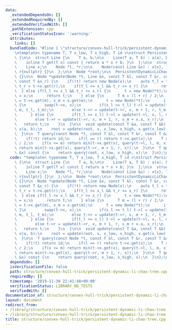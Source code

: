 ```yaml
---
data:
  _extendedDependsOn: []
  _extendedRequiredBy: []
  _extendedVerifiedWith: []
  _pathExtension: cpp
  _verificationStatusIcon: ':warning:'
  attributes:
    links: []
  bundledCode: "#line 1 \"structure/convex-hull-trick/persistent-dynamic-li-chao-tree.cpp\"\
    \ntemplate< typename T, T x_low, T x_high, T id >\nstruct PersistentDynamicLiChaoTree\
    \ {\n\n  struct Line {\n    T a, b;\n\n    Line(T a, T b) : a(a), b(b) {}\n\n\
    \    inline T get(T x) const { return a * x + b; }\n  };\n\n  struct Node {\n\
    \    Line x;\n    Node *l, *r;\n\n    Node(const Line &x) : x{x}, l{nullptr},\
    \ r{nullptr} {}\n  };\n\n  Node *root;\n\n  PersistentDynamicLiChaoTree() : root{nullptr}\
    \ {}\n\n  Node *update(Node *t, Line &x, const T &l, const T &r, const T &x_l,\
    \ const T &x_r) {\n    if(!t) return new Node(x);\n    auto t_l = t->x.get(l),\
    \ t_r = t->x.get(r);\n    if(t_l <= x_l && t_r <= x_r) {\n      return t;\n  \
    \  } else if(t_l >= x_l && t_r >= x_r) {\n      t = new Node(*t);\n      t->x\
    \ = x;\n      return t;\n    } else {\n      T m = (l + r) / 2;\n      auto t_m\
    \ = t->x.get(m), x_m = x.get(m);\n      t = new Node(*t);\n      if(t_m > x_m)\
    \ {\n        swap(t->x, x);\n        if(x_l >= t_l) t->l = update(t->l, x, l,\
    \ m, t_l, t_m);\n        else t->r = update(t->r, x, m + 1, r, t_m + x.a, t_r);\n\
    \      } else {\n        if(t_l >= x_l) t->l = update(t->l, x, l, m, x_l, x_m);\n\
    \        else t->r = update(t->r, x, m + 1, r, x_m + x.a, x_r);\n      }\n   \
    \   return t;\n    }\n  }\n\n  void update(const T &a, const T &b) {\n    Line\
    \ x(a, b);\n    root = update(root, x, x_low, x_high, x.get(x_low), x.get(x_high));\n\
    \  }\n\n  T query(const Node *t, const T &l, const T &r, const T &x) const {\n\
    \    if(!t) return id;\n    if(l == r) return t->x.get(x);\n    T m = (l + r)\
    \ / 2;\n    if(x <= m) return min(t->x.get(x), query(t->l, l, m, x));\n    else\
    \ return min(t->x.get(x), query(t->r, m + 1, r, x));\n  }\n\n  T query(const T\
    \ &x) const {\n    return query(root, x_low, x_high, x);\n  }\n};\n"
  code: "template< typename T, T x_low, T x_high, T id >\nstruct PersistentDynamicLiChaoTree\
    \ {\n\n  struct Line {\n    T a, b;\n\n    Line(T a, T b) : a(a), b(b) {}\n\n\
    \    inline T get(T x) const { return a * x + b; }\n  };\n\n  struct Node {\n\
    \    Line x;\n    Node *l, *r;\n\n    Node(const Line &x) : x{x}, l{nullptr},\
    \ r{nullptr} {}\n  };\n\n  Node *root;\n\n  PersistentDynamicLiChaoTree() : root{nullptr}\
    \ {}\n\n  Node *update(Node *t, Line &x, const T &l, const T &r, const T &x_l,\
    \ const T &x_r) {\n    if(!t) return new Node(x);\n    auto t_l = t->x.get(l),\
    \ t_r = t->x.get(r);\n    if(t_l <= x_l && t_r <= x_r) {\n      return t;\n  \
    \  } else if(t_l >= x_l && t_r >= x_r) {\n      t = new Node(*t);\n      t->x\
    \ = x;\n      return t;\n    } else {\n      T m = (l + r) / 2;\n      auto t_m\
    \ = t->x.get(m), x_m = x.get(m);\n      t = new Node(*t);\n      if(t_m > x_m)\
    \ {\n        swap(t->x, x);\n        if(x_l >= t_l) t->l = update(t->l, x, l,\
    \ m, t_l, t_m);\n        else t->r = update(t->r, x, m + 1, r, t_m + x.a, t_r);\n\
    \      } else {\n        if(t_l >= x_l) t->l = update(t->l, x, l, m, x_l, x_m);\n\
    \        else t->r = update(t->r, x, m + 1, r, x_m + x.a, x_r);\n      }\n   \
    \   return t;\n    }\n  }\n\n  void update(const T &a, const T &b) {\n    Line\
    \ x(a, b);\n    root = update(root, x, x_low, x_high, x.get(x_low), x.get(x_high));\n\
    \  }\n\n  T query(const Node *t, const T &l, const T &r, const T &x) const {\n\
    \    if(!t) return id;\n    if(l == r) return t->x.get(x);\n    T m = (l + r)\
    \ / 2;\n    if(x <= m) return min(t->x.get(x), query(t->l, l, m, x));\n    else\
    \ return min(t->x.get(x), query(t->r, m + 1, r, x));\n  }\n\n  T query(const T\
    \ &x) const {\n    return query(root, x_low, x_high, x);\n  }\n};\n"
  dependsOn: []
  isVerificationFile: false
  path: structure/convex-hull-trick/persistent-dynamic-li-chao-tree.cpp
  requiredBy: []
  timestamp: '2019-11-30 22:41:48+09:00'
  verificationStatus: LIBRARY_NO_TESTS
  verifiedWith: []
documentation_of: structure/convex-hull-trick/persistent-dynamic-li-chao-tree.cpp
layout: document
redirect_from:
- /library/structure/convex-hull-trick/persistent-dynamic-li-chao-tree.cpp
- /library/structure/convex-hull-trick/persistent-dynamic-li-chao-tree.cpp.html
title: structure/convex-hull-trick/persistent-dynamic-li-chao-tree.cpp
---
```


